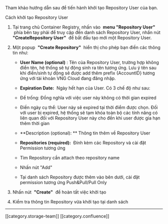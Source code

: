 Tham khảo hướng dẫn sau để tiến hành khởi tạo Repository User của bạn.

Cách khởi tạo Repository User
1. Tại trang chủ Container Registry, nhấn vào  **menu "Repository User"**  phía bên tay phải để truy cập đến danh sách Repository User, nhấn nút  **"CreateRepository User"**  để bắt đầu tạo mới một Repository User.
1. Một popup  **"Create Repository"**  hiển thị cho phép bạn điền các thông tin như:
    *  **User Name (optional)** : Tên của Repository User, trường hợp không điền tên, hệ thống sẽ tự động sinh ra tên tương ứng. Lưu ý tên sau khi điền/sinh tự động sẽ được add thêm prefix {AccountID} tương ứng với tài khoản VNG Cloud đang đăng nhập.
    *  **Expiration Date:**  Ngày hết hạn của User. Có 3 chế độ như sau:
    * Để trống: Đồng nghĩa với việc user này không có thời gian expired
    * Điền ngày cụ thể: User này sẽ expired tại thời điểm được chọn. Đối với user bị expired, hệ thống sẽ tạm khóa toàn bộ các tính năng có liên quan đối với Repository User này cho đến khi user được gia hạn thêm thời gian

    
    *  **Description (optional): ** Thông tin thêm về Repository User
    *  **Repositories (required):**  Đính kèm các Repository và cài đặt Permission tương ứng
    * Tìm Repository cần attach theo repository name
    * Nhấn nút "Add"
    * Tại danh sách Repository được thêm vào bên dưới, cài đặt permission tương ứng Push&Pull/Pull Only

    

    
1. Nhấn nút  **"Create"**  để hoàn tất việc khởi tạo
1. Kiểm tra thông tin Repository vừa khởi tạo tại danh sách



*****

[[category.storage-team]] 
[[category.confluence]] 
